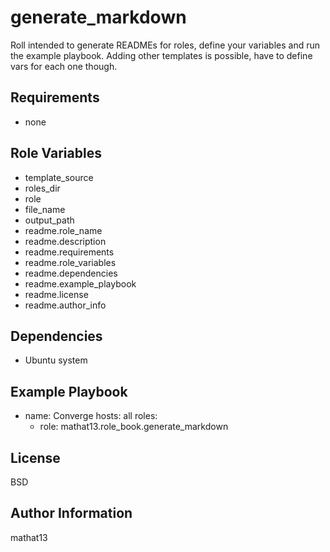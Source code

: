 generate_markdown
=========

Roll intended to generate READMEs for roles, define your variables and run the example playbook.  Adding other templates is possible, have to define vars for each one though.

Requirements
------------

- none

Role Variables
--------------

- template_source
- roles_dir
- role
- file_name
- output_path
- readme.role_name
- readme.description
- readme.requirements
- readme.role_variables
- readme.dependencies
- readme.example_playbook
- readme.license
- readme.author_info

Dependencies
------------

- Ubuntu system

Example Playbook
----------------

- name: Converge
  hosts: all
  roles:
    - role: mathat13.role_book.generate_markdown


License
-------

BSD

Author Information
------------------

mathat13